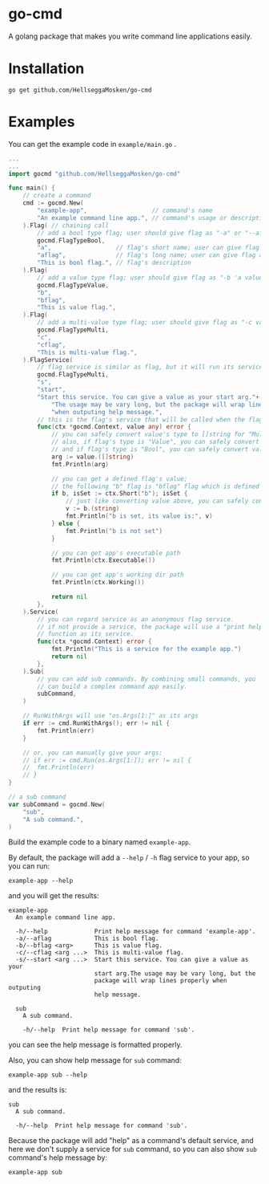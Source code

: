 # go-cmd

A golang package that makes you write command line applications easily.

# Installation
```shell
go get github.com/HellseggaMosken/go-cmd
```


# Examples

You can get the example code in `example/main.go` .

```go
...
...
import gocmd "github.com/HellseggaMosken/go-cmd"

func main() {
	// create a command
	cmd := gocmd.New(
		"example-app",                  // command's name
		"An example command line app.", // command's usage or description
	).Flag( // chaining call
		// add a bool type flag; user should give flag as "-a" or "--aflag"
		gocmd.FlagTypeBool,
		"a",                  // flag's short name; user can give flag as "-a"
		"aflag",              // flag's long name; user can give flag as "--aflag"
		"This is bool flag.", // flag's description
	).Flag(
		// add a value type flag; user should give flag as "-b 'a value'" or "--bflag 'a value'"
		gocmd.FlagTypeValue,
		"b",
		"bflag",
		"This is value flag.",
	).Flag(
		// add a multi-value type flag; user should give flag as "-c value1 value2 ..." or "--cflag value1 value2 ..."
		gocmd.FlagTypeMulti,
		"c",
		"cflag",
		"This is multi-value flag.",
	).FlagService(
		// flag service is similar as flag, but it will run its service when the flag is set
		gocmd.FlagTypeMulti,
		"s",
		"start",
		"Start this service. You can give a value as your start arg."+
			"The usage may be vary long, but the package will wrap lines properly "+
			"when outputing help message.",
		// this is the flag's service that will be called when the flag is set
		func(ctx *gocmd.Context, value any) error {
			// you can safely convert value's type to []string for "Multi" type flag;
			// also, if flag's type is "Value", you can safely convert value to string,
			// and if flag's type is "Bool", you can safely convert value to bool
			arg := value.([]string)
			fmt.Println(arg)

			// you can get a defined flag's value;
			// the following "b" flag is "bflag" flag which is defined above
			if b, isSet := ctx.Short("b"); isSet {
				// just like converting value above, you can safely convert flag here
				v := b.(string)
				fmt.Println("b is set, its value is:", v)
			} else {
				fmt.Println("b is not set")
			}

			// you can get app's executable path
			fmt.Println(ctx.Executable())

			// you can get app's working dir path
			fmt.Println(ctx.Working())

			return nil
		},
	).Service(
		// you can regard service as an anonymous flag service.
		// if not provide a service, the package will use a "print help"
		// function as its service.
		func(ctx *gocmd.Context) error {
			fmt.Println("This is a service for the example app.")
			return nil
		},
	).Sub(
		// you can add sub commands. By combining small commands, you
		// can build a complex command app easily.
		subCommand,
	)

	// RunWithArgs will use "os.Args[1:]" as its args
	if err := cmd.RunWithArgs(); err != nil {
		fmt.Println(err)
	}

	// or, you can manually give your args:
	// if err := cmd.Run(os.Args[1:]); err != nil {
	// 	fmt.Println(err)
	// }
}

// a sub command
var subCommand = gocmd.New(
	"sub",
	"A sub command.",
)

```

Build the example code to a binary named `example-app`.

By default, the package will add a `--help` / `-h` flag service to your app, so you can run:

```shell
example-app --help
```

and you will get the results:

```
example-app
  An example command line app.

  -h/--help             Print help message for command 'example-app'.
  -a/--aflag            This is bool flag.
  -b/--bflag <arg>      This is value flag.
  -c/--cflag <arg ...>  This is multi-value flag.
  -s/--start <arg ...>  Start this service. You can give a value as your   
                        start arg.The usage may be vary long, but the      
                        package will wrap lines properly when outputing    
                        help message.

  sub
    A sub command.

    -h/--help  Print help message for command 'sub'.
```

you can see the help message is formatted properly.

Also, you can show help message for `sub` command:

```shell
example-app sub --help
```

and the results is:

```
sub
  A sub command.

  -h/--help  Print help message for command 'sub'.
```

Because the package will add "help" as a command's default service, and here we don't supply a service for `sub` command, so you can also show `sub` command's help message by:

```
example-app sub
```